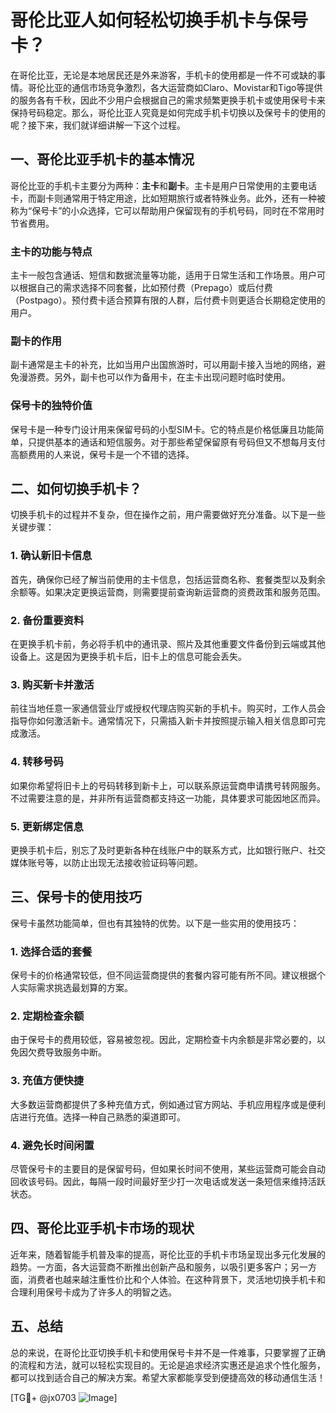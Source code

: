 # 哥伦比亚人如何轻松切换手机卡与保号卡？

在哥伦比亚，无论是本地居民还是外来游客，手机卡的使用都是一件不可或缺的事情。哥伦比亚的通信市场竞争激烈，各大运营商如Claro、Movistar和Tigo等提供的服务各有千秋，因此不少用户会根据自己的需求频繁更换手机卡或使用保号卡来保持号码稳定。那么，哥伦比亚人究竟是如何完成手机卡切换以及保号卡的使用的呢？接下来，我们就详细讲解一下这个过程。

## 一、哥伦比亚手机卡的基本情况

哥伦比亚的手机卡主要分为两种：**主卡**和**副卡**。主卡是用户日常使用的主要电话卡，而副卡则通常用于特定用途，比如短期旅行或者特殊业务。此外，还有一种被称为“保号卡”的小众选择，它可以帮助用户保留现有的手机号码，同时在不常用时节省费用。

### 主卡的功能与特点
主卡一般包含通话、短信和数据流量等功能，适用于日常生活和工作场景。用户可以根据自己的需求选择不同套餐，比如预付费（Prepago）或后付费（Postpago）。预付费卡适合预算有限的人群，后付费卡则更适合长期稳定使用的用户。

### 副卡的作用
副卡通常是主卡的补充，比如当用户出国旅游时，可以用副卡接入当地的网络，避免漫游费。另外，副卡也可以作为备用卡，在主卡出现问题时临时使用。

### 保号卡的独特价值
保号卡是一种专门设计用来保留号码的小型SIM卡。它的特点是价格低廉且功能简单，只提供基本的通话和短信服务。对于那些希望保留原有号码但又不想每月支付高额费用的人来说，保号卡是一个不错的选择。

## 二、如何切换手机卡？

切换手机卡的过程并不复杂，但在操作之前，用户需要做好充分准备。以下是一些关键步骤：

### 1. 确认新旧卡信息
首先，确保你已经了解当前使用的主卡信息，包括运营商名称、套餐类型以及剩余余额等。如果决定更换运营商，则需要提前查询新运营商的资费政策和服务范围。

### 2. 备份重要资料
在更换手机卡前，务必将手机中的通讯录、照片及其他重要文件备份到云端或其他设备上。这是因为更换手机卡后，旧卡上的信息可能会丢失。

### 3. 购买新卡并激活
前往当地任意一家通信营业厅或授权代理店购买新的手机卡。购买时，工作人员会指导你如何激活新卡。通常情况下，只需插入新卡并按照提示输入相关信息即可完成激活。

### 4. 转移号码
如果你希望将旧卡上的号码转移到新卡上，可以联系原运营商申请携号转网服务。不过需要注意的是，并非所有运营商都支持这一功能，具体要求可能因地区而异。

### 5. 更新绑定信息
更换手机卡后，别忘了及时更新各种在线账户中的联系方式，比如银行账户、社交媒体账号等，以防止出现无法接收验证码等问题。

## 三、保号卡的使用技巧

保号卡虽然功能简单，但也有其独特的优势。以下是一些实用的使用技巧：

### 1. 选择合适的套餐
保号卡的价格通常较低，但不同运营商提供的套餐内容可能有所不同。建议根据个人实际需求挑选最划算的方案。

### 2. 定期检查余额
由于保号卡的费用较低，容易被忽视。因此，定期检查卡内余额是非常必要的，以免因欠费导致服务中断。

### 3. 充值方便快捷
大多数运营商都提供了多种充值方式，例如通过官方网站、手机应用程序或是便利店进行充值。选择一种自己熟悉的渠道即可。

### 4. 避免长时间闲置
尽管保号卡的主要目的是保留号码，但如果长时间不使用，某些运营商可能会自动回收该号码。因此，每隔一段时间最好至少打一次电话或发送一条短信来维持活跃状态。

## 四、哥伦比亚手机卡市场的现状

近年来，随着智能手机普及率的提高，哥伦比亚的手机卡市场呈现出多元化发展的趋势。一方面，各大运营商不断推出创新产品和服务，以吸引更多客户；另一方面，消费者也越来越注重性价比和个人体验。在这种背景下，灵活地切换手机卡和合理利用保号卡成为了许多人的明智之选。

## 五、总结

总的来说，在哥伦比亚切换手机卡和使用保号卡并不是一件难事，只要掌握了正确的流程和方法，就可以轻松实现目的。无论是追求经济实惠还是追求个性化服务，都可以找到适合自己的解决方案。希望大家都能享受到便捷高效的移动通信生活！

[TG💪+ @jx0703 ![Image](https://github.com/user-attachments/assets/dbca1d08-cadb-493c-b0ec-ad6f7a83f270)]